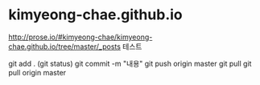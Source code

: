 # kimyeong-chae.github.io

http://prose.io/#kimyeong-chae/kimyeong-chae.github.io/tree/master/_posts
테스트

git add .
(git status)
git commit -m "내용"
git push origin master
git pull
git pull origin master
